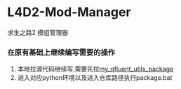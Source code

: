 # L4D2-Mod-Manager
求生之路2 模组管理器

### 在原有基础上继续编写需要的操作
1. 本地拉源代码继续写,需要先拉[my_qfluent_utils_package](https://github.com/fdklgbh/my_qfluent_utils_package.git)
2. 进入对应python环境以及进入仓库路径执行package.bat

